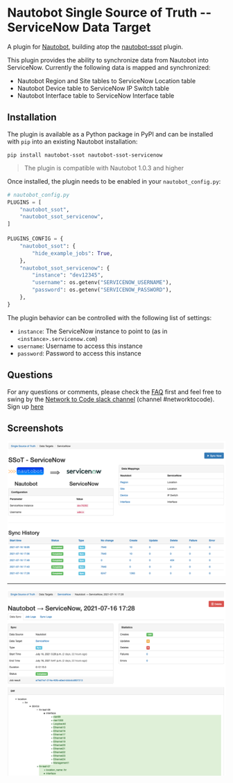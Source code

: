 # Nautobot Single Source of Truth -- ServiceNow Data Target

A plugin for [Nautobot](https://github.com/nautobot/nautobot), building atop the [nautobot-ssot](https://github.com/nautobot/nautobot-plugin-ssot/) plugin.

This plugin provides the ability to synchronize data from Nautobot into ServiceNow. Currently the following data is mapped and synchronized:

- Nautobot Region and Site tables to ServiceNow Location table
- Nautobot Device table to ServiceNow IP Switch table
- Nautobot Interface table to ServiceNow Interface table

## Installation

The plugin is available as a Python package in PyPI and can be installed with `pip` into an existing Nautobot installation:

```shell
pip install nautobot-ssot nautobot-ssot-servicenow
```

> The plugin is compatible with Nautobot 1.0.3 and higher

Once installed, the plugin needs to be enabled in your `nautobot_config.py`:

```python
# nautobot_config.py
PLUGINS = [
    "nautobot_ssot",
    "nautobot_ssot_servicenow",
]

PLUGINS_CONFIG = {
    "nautobot_ssot": {
        "hide_example_jobs": True,
    },
    "nautobot_ssot_servicenow": {
        "instance": "dev12345",
        "username": os.getenv("SERVICENOW_USERNAME"),
        "password": os.getenv("SERVICENOW_PASSWORD"),
    },
}
```

The plugin behavior can be controlled with the following list of settings:

- `instance`: The ServiceNow instance to point to (as in `<instance>.servicenow.com`)
- `username`: Username to access this instance
- `password`: Password to access this instance

## Questions

For any questions or comments, please check the [FAQ](FAQ.md) first and feel free to swing by the [Network to Code slack channel](https://networktocode.slack.com/) (channel #networktocode).
Sign up [here](http://slack.networktocode.com/)

## Screenshots

![Detail View](./docs/images/detail-view.png)

---

![Results View](./docs/images/result-view.png)

